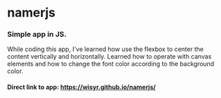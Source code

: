# namerjs
### Simple app in JS. 
While coding this app, I've learned how use the flexbox to center the content vertically and horizontally. Learned how to operate with canvas elements and how to change the font color according to the background color. 
#### Direct link to app: https://wisyr.github.io/namerjs/
